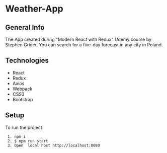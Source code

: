 # Weather-App

## General Info

The App created during "Modern React with Redux" Udemy course by Stephen Grider. You can search for a  five-day forecast in any city in Poland. 

## Technologies

- React
- Redux
- Axios
- Webpack
- CSS3
- Bootstrap

## Setup

To run the project:
```
 1. npm i
 2. $ npm run start
 3. Open  local host http://localhost:8080
```
